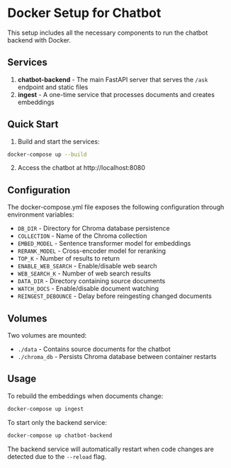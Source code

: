 # Docker Setup for Chatbot

This setup includes all the necessary components to run the chatbot backend with Docker.

## Services

1. **chatbot-backend** - The main FastAPI server that serves the `/ask` endpoint and static files
2. **ingest** - A one-time service that processes documents and creates embeddings

## Quick Start

1. Build and start the services:
```bash
docker-compose up --build
```

2. Access the chatbot at http://localhost:8080

## Configuration

The docker-compose.yml file exposes the following configuration through environment variables:

- `DB_DIR` - Directory for Chroma database persistence
- `COLLECTION` - Name of the Chroma collection
- `EMBED_MODEL` - Sentence transformer model for embeddings
- `RERANK_MODEL` - Cross-encoder model for reranking
- `TOP_K` - Number of results to return
- `ENABLE_WEB_SEARCH` - Enable/disable web search
- `WEB_SEARCH_K` - Number of web search results
- `DATA_DIR` - Directory containing source documents
- `WATCH_DOCS` - Enable/disable document watching
- `REINGEST_DEBOUNCE` - Delay before reingesting changed documents

## Volumes

Two volumes are mounted:
- `./data` - Contains source documents for the chatbot
- `./chroma_db` - Persists Chroma database between container restarts

## Usage

To rebuild the embeddings when documents change:
```bash
docker-compose up ingest
```

To start only the backend service:
```bash
docker-compose up chatbot-backend
```

The backend service will automatically restart when code changes are detected due to the `--reload` flag.